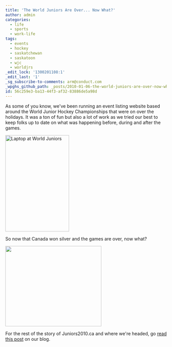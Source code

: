 ```yaml
---
title: 'The World Juniors Are Over... Now What?'
author: admin
categories:
  - life
  - sports
  - work-life
tags:
  - events
  - hockey
  - saskatchewan
  - saskatoon
  - wjc
  - worldjrs
_edit_lock: '1300201108:1'
_edit_last: '1'
_sg_subscribe-to-comments: arm@conduct.com
_wpghs_github_path: _posts/2010-01-06-the-world-juniors-are-over-now-what.md
id: 56c259e3-ba13-44f3-af32-83886de5a98d
---
```

<p>As some of you know, we've been running an event listing website based around the World Junior Hockey Championships that were on over the holidays.  It was a ton of fun but also a lot of work as we tried our best to keep folks up to date on what was happening before, during and after the games.</p>
<p><img src="https://chrisenns.com/wp-content/uploads/2010/01/4226545012_d359b21a50-199x300.jpg" alt="Laptop at World Juniors" title="Laptop at World Juniors" width="199" height="300" class="aligncenter size-medium wp-image-1989" /></p>
<p>So now that Canada won silver and the games are over, now what?</p>
<p><img src="https://chrisenns.com/wp-content/uploads/2010/01/juniorsisnowtodayinsk1.png" alt="" title="juniorsisnowtodayinsk" width="300" height="250" class="aligncenter size-full wp-image-1988" /></p>
<p>For the rest of the story of Juniors2010.ca and where we're headed, go <a href="http://blog.yastech.ca/2010/01/world-junior-hockey-championships/">read this post</a> on our blog.</p>
